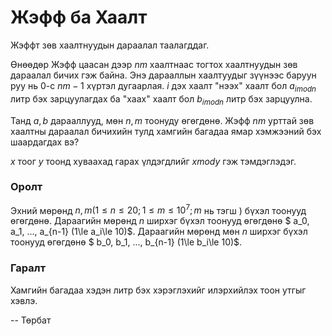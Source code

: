 Жэфф ба Хаалт
=============

Жэффт зөв хаалтнуудын дараалал таалагддаг.

Өнөөдөр Жэфф цаасан дээр $nm$ хаалтнаас тогтох хаалтнуудын зөв дараалал бичих гэж байна. Энэ дарааллын хаалтуудыг зүүнээс баруун руу нь $0$-с $nm-1$ хүртэл дугаарлая. $i$ дэх хаалт "нээх" хаалт бол $a_{i modn}$ литр бэх зарцуулагдах ба "хаах" хаалт бол $b_{i modn}$ литр бэх зарцуулна.

Танд $a,b$ дарааллууд, мөн $n,m$ тоонуду өгөгдөнө. Жэфф $nm$ урттай зөв хаалтны дараалал бичихийн тулд хамгийн багадаа ямар хэмжээний бэх шаардагдах вэ?

$x$ тоог $y$ тоонд хуваахад гарах үлдэгдлийг $x mod y$ гэж тэмдэглэдэг.

### Оролт
Эхний мөрөнд  $n , m (1\le n\le 20; 1\le m\le 10^7; m$ нь тэгш $)$ бүхэл тоонууд өгөгдөнө. Дараагийн мөрөнд $n$ ширхэг бүхэл тоонууд өгөгдөнө $ a_0, a_1, ..., a_{n-1} (1\le a_i\le 10)$. Дараагийн мөрөнд мөн $n$ ширхэг бүхэл тоонууд өгөгдөнө $ b_0, b_1, ..., b_{n-1} (1\le b_i\le 10)$.

### Гаралт
Хамгийн багадаа хэдэн литр бэх хэрэглэхийг илэрхийлэх тоон утгыг хэвлэ.

-- Төрбат
